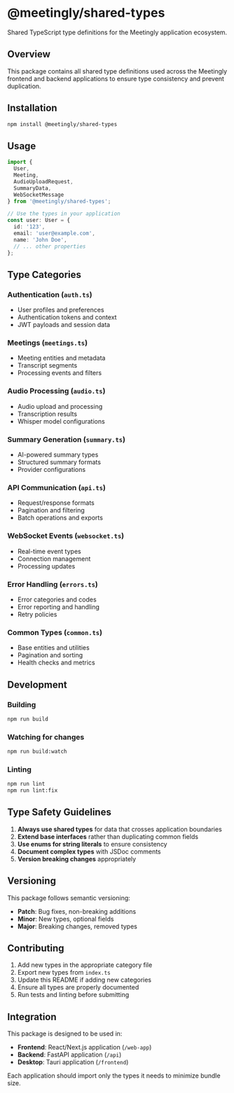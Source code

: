 # @meetingly/shared-types

Shared TypeScript type definitions for the Meetingly application ecosystem.

## Overview

This package contains all shared type definitions used across the Meetingly frontend and backend applications to ensure type consistency and prevent duplication.

## Installation

```bash
npm install @meetingly/shared-types
```

## Usage

```typescript
import { 
  User, 
  Meeting, 
  AudioUploadRequest, 
  SummaryData,
  WebSocketMessage 
} from '@meetingly/shared-types';

// Use the types in your application
const user: User = {
  id: '123',
  email: 'user@example.com',
  name: 'John Doe',
  // ... other properties
};
```

## Type Categories

### Authentication (`auth.ts`)
- User profiles and preferences
- Authentication tokens and context
- JWT payloads and session data

### Meetings (`meetings.ts`)
- Meeting entities and metadata
- Transcript segments
- Processing events and filters

### Audio Processing (`audio.ts`)
- Audio upload and processing
- Transcription results
- Whisper model configurations

### Summary Generation (`summary.ts`)
- AI-powered summary types
- Structured summary formats
- Provider configurations

### API Communication (`api.ts`)
- Request/response formats
- Pagination and filtering
- Batch operations and exports

### WebSocket Events (`websocket.ts`)
- Real-time event types
- Connection management
- Processing updates

### Error Handling (`errors.ts`)
- Error categories and codes
- Error reporting and handling
- Retry policies

### Common Types (`common.ts`)
- Base entities and utilities
- Pagination and sorting
- Health checks and metrics

## Development

### Building

```bash
npm run build
```

### Watching for changes

```bash
npm run build:watch
```

### Linting

```bash
npm run lint
npm run lint:fix
```

## Type Safety Guidelines

1. **Always use shared types** for data that crosses application boundaries
2. **Extend base interfaces** rather than duplicating common fields
3. **Use enums for string literals** to ensure consistency
4. **Document complex types** with JSDoc comments
5. **Version breaking changes** appropriately

## Versioning

This package follows semantic versioning:
- **Patch**: Bug fixes, non-breaking additions
- **Minor**: New types, optional fields
- **Major**: Breaking changes, removed types

## Contributing

1. Add new types in the appropriate category file
2. Export new types from `index.ts`
3. Update this README if adding new categories
4. Ensure all types are properly documented
5. Run tests and linting before submitting

## Integration

This package is designed to be used in:
- **Frontend**: React/Next.js application (`/web-app`)
- **Backend**: FastAPI application (`/api`)
- **Desktop**: Tauri application (`/frontend`)

Each application should import only the types it needs to minimize bundle size.